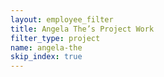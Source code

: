 ```yaml
---
layout: employee_filter
title: Angela The’s Project Work
filter_type: project
name: angela-the
skip_index: true
---
```

